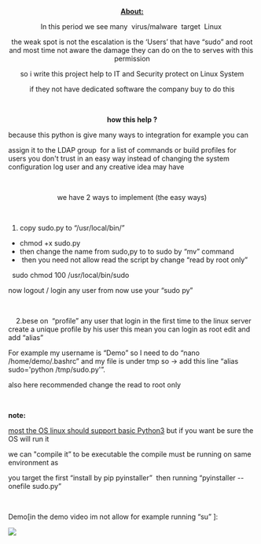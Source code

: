 <p style="text-align: center;"><span style="text-decoration: underline;"><strong>About:</strong></span></p>
<p style="text-align: center;"><span style="font-weight: 400;">In this period we see many&nbsp; virus/malware&nbsp; target&nbsp; Linux&nbsp;</span></p>
<p style="text-align: center;"><span style="font-weight: 400;">the weak spot is not the escalation is the &lsquo;Users&rsquo; that have &ldquo;sudo&rdquo; and root and most time not aware the damage they can do on the to serves with this&nbsp; permission</span></p>
<p style="text-align: center;"><span style="font-weight: 400;">so i write this project help to IT and Security protect on Linux System</span></p>
<p style="text-align: center;"><span style="font-weight: 400;">if they not have dedicated software the company buy to do this</span></p>
<p style="text-align: center;">&nbsp;</p>
<p style="text-align: center;"><strong>how this help ?</strong></p>
<p><span style="font-weight: 400;">because this python is give many ways to integration for example you can</span></p>
<p><span style="font-weight: 400;">assign it to the LDAP group&nbsp; for a list of commands or build profiles for users you don't trust in an easy way instead of changing the system configuration log user and any creative idea may have </span></p>
<p>&nbsp;</p>
<p style="text-align: center;"><span style="font-weight: 400;">we have 2 ways to implement (the easy ways)</span></p>
<p>&nbsp;</p>
<ol>
<li style="font-weight: 400;" aria-level="1"><span style="font-weight: 400;">copy sudo.py to &ldquo;/usr/local/bin/&rdquo;&nbsp;</span></li>
</ol>
<ul>
<li style="font-weight: 400;" aria-level="1"><span style="font-weight: 400;">chmod +x sudo.py</span></li>
<li style="font-weight: 400;" aria-level="1"><span style="font-weight: 400;">then change the name from sudo,py to to sudo by &ldquo;mv&rdquo; command&nbsp;</span></li>
<li style="font-weight: 400;" aria-level="1"><span style="font-weight: 400;">&nbsp;then you need not allow read the script by change &ldquo;read by root only&rdquo;</span></li>
</ul>
<p><span style="font-weight: 400;">&nbsp;&nbsp;sudo chmod 100 /usr/local/bin/sudo</span></p>
<p><span style="font-weight: 400;">now logout / login any user from now use your &ldquo;sudo py&rdquo;&nbsp;</span></p>
<p>&nbsp;</p>
<p><span style="font-weight: 400;">&nbsp; &nbsp; 2.</span><span style="font-weight: 400;">bese on&nbsp; &ldquo;profile&rdquo; any user that login in the first time to the linux server create a unique profile by his user this mean you can login as root edit and add &ldquo;alias&rdquo;</span></p>
<p><span style="font-weight: 400;">For example my username is &ldquo;Demo&rdquo; so I need to do &ldquo;nano&nbsp; /home/demo/.bashrc&rdquo; and my file is under tmp so -&gt; add this line &ldquo;alias sudo='python /tmp/sudo.py'&rdquo;.</span></p>
<p><span style="font-weight: 400;">also here recommended change the read to root only&nbsp; </span></p>
<p>&nbsp;</p>
<p><strong>note:</strong></p>
<p><span style="font-weight: 400;"><span style="text-decoration: underline;">most the OS linux should support basic Python3</span> but if you want be sure the OS will run it</span></p>
<p><span style="font-weight: 400;">we can "compile it&rdquo; to be executable the compile must be running on same environment as</span></p>
<p><span style="font-weight: 400;">you target the first &ldquo;install by pip </span><span style="font-weight: 400;">pyinstaller</span><span style="font-weight: 400;">&rdquo;&nbsp; then running &ldquo;</span><span style="font-weight: 400;">pyinstaller --onefile sudo.py&rdquo;</span></p>
<p>&nbsp;</p>
<p style="text-align: left;">Demo[in the demo video im not allow for example running “su” 
]:</p>
<a href="https://asciinema.org/a/lm5xs8ugeR07HAM6ntgpJfrBb" target="_blank"><img src="https://asciinema.org/a/lm5xs8ugeR07HAM6ntgpJfrBb.svg" /></a>

